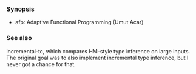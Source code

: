 ### Synopsis

- afp: Adaptive Functional Programming (Umut Acar)

### See also

incremental-tc, which compares HM-style type inference on large inputs. The original goal was to also implement incremental type inference, but I never got a chance for that.